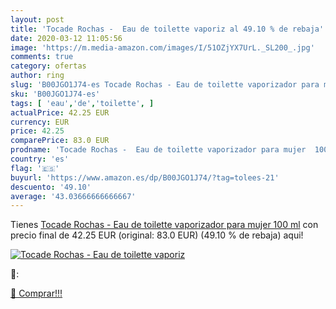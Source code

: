 ```yaml
---
layout: post
title: 'Tocade Rochas -  Eau de toilette vaporiz al 49.10 % de rebaja'
date: 2020-03-12 11:05:56
image: 'https://m.media-amazon.com/images/I/51OZjYX7UrL._SL200_.jpg'
comments: true
category: ofertas
author: ring
slug: 'B00JGO1J74-es Tocade Rochas - Eau de toilette vaporizador para mujer 100 ml'
sku: 'B00JGO1J74-es'
tags: [ 'eau','de','toilette', ]
actualPrice: 42.25 EUR
currency: EUR
price: 42.25
comparePrice: 83.0 EUR
prodname: 'Tocade Rochas -  Eau de toilette vaporizador para mujer  100 ml'
country: 'es'
flag: '🇪🇸'
buyurl: 'https://www.amazon.es/dp/B00JGO1J74/?tag=tolees-21'
descuento: '49.10'
average: '43.03666666666667'
---
```


Tienes [Tocade Rochas -  Eau de toilette vaporizador para mujer  100 ml](https://www.amazon.es/dp/B00JGO1J74/?tag=tolees-21) con precio final de  42.25 EUR (original: 83.0 EUR) (49.10 %  de rebaja) aqui!

[![Tocade Rochas -  Eau de toilette vaporiz](https://m.media-amazon.com/images/I/51OZjYX7UrL._SL200_.jpg)](https://www.amazon.es/dp/B00JGO1J74/?tag=tolees-21)

🔎:


[🛒 Comprar!!!](https://www.amazon.es/dp/B00JGO1J74/?tag=tolees-21)
